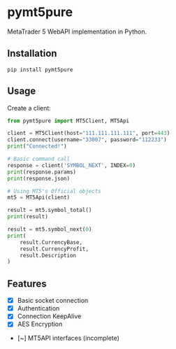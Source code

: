 # pymt5pure

MetaTrader 5 WebAPI implementation in Python.

## Installation

```
pip install pymt5pure
```

## Usage

Create a client:

```python
from pymt5pure import MT5Client, MT5Api

client = MT5Client(host="111.111.111.111", port=443)
client.connect(username="33007", password="112233")
print("Connected!")

# Basic command call
response = client('SYMBOL_NEXT', INDEX=0)
print(response.params)
print(response.json)

# Using MT5's Official objects
mt5 = MT5Api(client)

result = mt5.symbol_total()
print(result)

result = mt5.symbol_next(0)
print(
    result.CurrencyBase,
    result.CurrencyProfit,
    result.Description
)
```

## Features

* [x] Basic socket connection
* [x] Authentication
* [x] Connection KeepAlive
* [x] AES Encryption
* [~] MT5API interfaces (incomplete)
